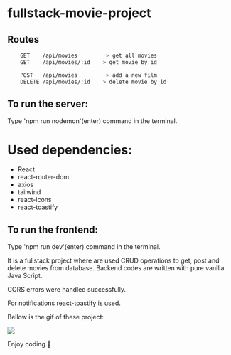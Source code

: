 # fullstack-movie-project

 ## Routes
```bash
    GET    /api/movies         > get all movies
    GET    /api/movies/:id    > get movie by id
```
```bash
    POST   /api/movies         > add a new film
    DELETE /api/movies/:id    > delete movie by id
```
 ## To run the server:

 Type 'npm run nodemon'(enter) command in the terminal.


# Used dependencies:

- React
- react-router-dom
- axios
- tailwind
- react-icons
- react-toastify

 ## To run the frontend:

 Type 'npm run dev'(enter) command in the terminal.

It is a fullstack project where are used CRUD operations to get, post and delete movies from database. Backend codes are written with pure vanilla Java Script.

CORS errors were handled successfully.

For notifications react-toastify is used.

Bellow is the gif of these project:

![](movie-screen.gif)

Enjoy coding 🩷 

